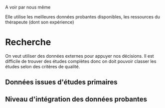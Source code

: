 A voir par nous même

Elle utilise les meilleures données probantes disponibles, les ressources du thérapeute (dont son expérience)

# Recherche
On veut utiliser des données externes pour appuyer nos décisions. Il est difficile de trouver des études complètes donc on doit pouvoir classer les études selon des critères de qualité.

## Données issues d'études primaires

## Niveau d'intégration des données probantes

## 